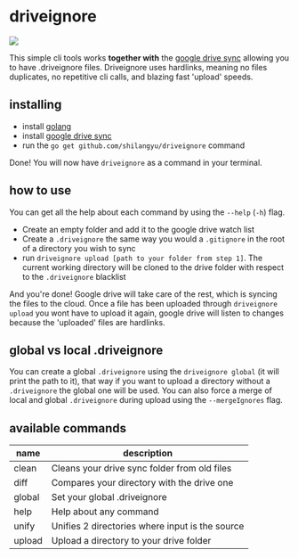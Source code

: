 # driveignore

![](https://github.com/shilangyu/driveignore/workflows/Driveignore/badge.svg)

This simple cli tools works **together with** the [google drive sync](https://www.google.com/drive/download/) allowing you to have .driveignore files. Driveignore uses hardlinks, meaning no files duplicates, no repetitive cli calls, and blazing fast 'upload' speeds.

## installing

- install [golang](https://golang.org/dl/)
- install [google drive sync](https://www.google.com/drive/download/)
- run the `go get github.com/shilangyu/driveignore` command

Done! You will now have `driveignore` as a command in your terminal.

## how to use

You can get all the help about each command by using the `--help` (`-h`) flag.

- Create an empty folder and add it to the google drive watch list
- Create a `.driveignore` the same way you would a `.gitignore` in the root of a directory you wish to sync
- run `driveignore upload [path to your folder from step 1]`. The current working directory will be cloned to the drive folder with respect to the `.driveignore` blacklist

And you're done! Google drive will take care of the rest, which is syncing the files to the cloud. Once a file has been uploaded through `driveignore upload` you wont have to upload it again, google drive will listen to changes because the 'uploaded' files are hardlinks.

## global vs local .driveignore

You can create a global `.driveignore` using the `driveignore global` (it will print the path to it), that way if you want to upload a directory without a `.driveignore` the global one will be used. You can also force a merge of local and global `.driveignore` during upload using the `--mergeIgnores` flag.

## available commands

| name   | description                                     |
| ------ | ----------------------------------------------- |
| clean  | Cleans your drive sync folder from old files    |
| diff   | Compares your directory with the drive one      |
| global | Set your global .driveignore                    |
| help   | Help about any command                          |
| unify  | Unifies 2 directories where input is the source |
| upload | Upload a directory to your drive folder         |
